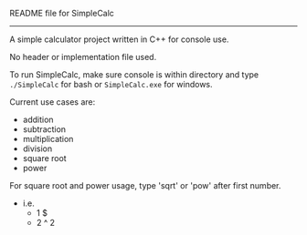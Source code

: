 README file for SimpleCalc

---

A simple calculator project written in C++ for console use.

No header or implementation file used.

To run SimpleCalc, make sure console is within directory and type 
`./SimpleCalc` for bash or `SimpleCalc.exe` for windows.

Current use cases are:

- addition
- subtraction
- multiplication
- division
- square root
- power

For square root and power usage, type 'sqrt' or 'pow' after first number.
- i.e.
    - 1 $
    - 2 ^ 2